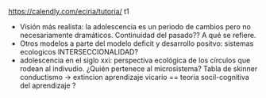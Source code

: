 https://calendly.com/eciria/tutoria/
t1
- Visión más realista: la adolescencia es un periodo de cambios pero no necesariamente dramáticos. Continuidad del pasado?? A qué se refiere.
- Otros modelos a parte del modelo deficit y desarrollo positvo: sistemas ecologicos INTERSECCIONALIDAD?
- adolescencia en el siglo xxi: perspectiva ecológica de los círculos que rodean al indivudio. ¿Quién pertenece al microsistema?
Tabla de skinner
conductismo -> extincion
aprendizaje vicario == teoria socil-cognitiva del aprendizaje ?
